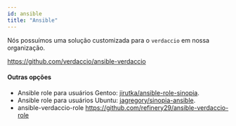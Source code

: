 ```yaml
---
id: ansible
title: "Ansible"
---
```


Nós possuímos uma solução customizada para o `verdaccio` em nossa organização.

<https://github.com/verdaccio/ansible-verdaccio>

#### Outras opções

* Ansible role para usuários Gentoo: [jirutka/ansible-role-sinopia](https://github.com/jirutka/ansible-role-sinopia).
* Ansible role para usuários Ubuntu: [jagregory/sinopia-ansible](https://github.com/jagregory/sinopia-ansible).
* ansible-verdaccio-role <https://github.com/refinery29/ansible-verdaccio-role>